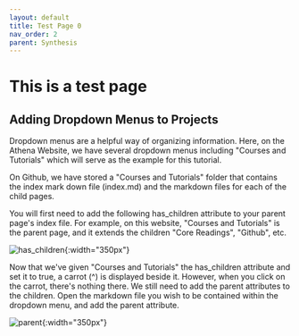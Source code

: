 ```yaml
---
layout: default
title: Test Page 0
nav_order: 2
parent: Synthesis
---
```


# This is a test page


## Adding Dropdown Menus to Projects 
Dropdown menus are a helpful way of organizing information. Here, on the Athena Website, we have several dropdown menus including "Courses and Tutorials" which will serve as the example for this tutorial. 

On Github, we have stored a "Courses and Tutorials" folder that contains the index mark down file (index.md) and the markdown files for each of the child pages. 

You will first need to add the following has_children attribute to your parent page's index file. For example, on this website, "Courses and Tutorials" is the parent page, and it extends the children "Core Readings", "Github", etc. 

![has_children](/images/has_children.png){:width="350px"}

Now that we've given "Courses and Tutorials" the has_children attribute and set it to true, a carrot (^) is displayed beside it. However, when you click on the carrot, there's nothing there. We still need to add the parent attributes to the children. Open the markdown file you wish to be contained within the dropdown menu, and add the parent attribute. 

![parent](/images/parent.png){:width="350px"}
